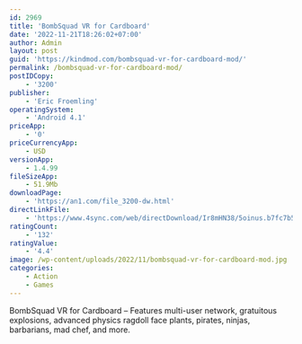 ```yaml
---
id: 2969
title: 'BombSquad VR for Cardboard'
date: '2022-11-21T18:26:02+07:00'
author: Admin
layout: post
guid: 'https://kindmod.com/bombsquad-vr-for-cardboard-mod/'
permalink: /bombsquad-vr-for-cardboard-mod/
postIDCopy:
    - '3200'
publisher:
    - 'Eric Froemling'
operatingSystem:
    - 'Android 4.1'
priceApp:
    - '0'
priceCurrencyApp:
    - USD
versionApp:
    - 1.4.99
fileSizeApp:
    - 51.9Mb
downloadPage:
    - 'https://an1.com/file_3200-dw.html'
directLinkFile:
    - 'https://www.4sync.com/web/directDownload/Ir8mHN38/5oinus.b7fc7b528fc39eb1508fc86f40bdf0df'
ratingCount:
    - '132'
ratingValue:
    - '4.4'
image: /wp-content/uploads/2022/11/bombsquad-vr-for-cardboard-mod.jpg
categories:
    - Action
    - Games
---
```


BombSquad VR for Cardboard – Features multi-user network, gratuitous explosions, advanced physics ragdoll face plants, pirates, ninjas, barbarians, mad chef, and more.